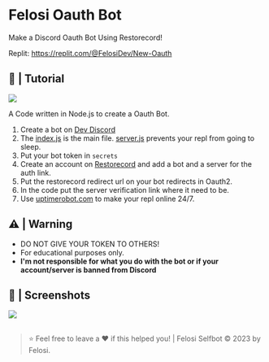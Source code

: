 # Felosi Oauth Bot
Make a Discord Oauth Bot Using Restorecord!

Replit: https://replit.com/@FelosiDev/New-Oauth

## 📝 | Tutorial

![](https://share.creavite.co/tQYKbJkAxZSyghl1.gif)

A Code written in Node.js to create a Oauth Bot.

1. Create a bot on [Dev Discord](https://discord.com/developers/applications)
2. The [index.js](https://replit.com/@FelosiDev/New-Oauth#index.js) is the main file. [server.js](https://replit.com/@FelosiDev/New-Oauth#server.js) prevents your repl from going to sleep.
3. Put your bot token in `secrets`
5. Create an account on [Restorecord](https://restorecord.com/) and add a bot and a server for the auth link.
6. Put the restorecord redirect url on your bot redirects in Oauth2.
7. In the code put the server verification link where it need to be.
6. Use [uptimerobot.com](https://uptimerobot.com) to make your repl online 24/7.

## ⚠️ | Warning
- DO NOT GIVE YOUR TOKEN TO OTHERS!
- For educational purposes only.
- **I'm not responsible for what you do with the bot or if your account/server is banned from Discord**

## 📸 | Screenshots

![](https://img.hotimg.com/Capture-decran-le-2024-02-26-a-20.36.40.png)
##
> ⭐ Feel free to leave a ❤️ if this helped you! | Felosi Selfbot © 2023 by Felosi.
